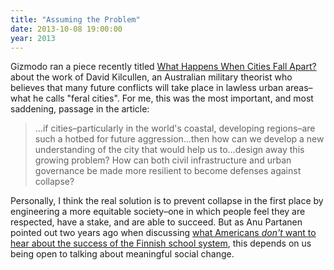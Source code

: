 ```yaml
---
title: "Assuming the Problem"
date: 2013-10-08 19:00:00
year: 2013
---
```

<p>
  Gizmodo ran a piece recently titled
  <a href="http://gizmodo.com/what-happens-when-cities-fall-apart-1440820493">What Happens When Cities Fall Apart?</a>
  about the work of David Kilcullen,
  an Australian military theorist who believes that many future conflicts will take place in lawless urban areas–what
  he calls "feral cities".
  For me,
  this was the most important, and most saddening, passage in the article:
</p>
<blockquote>
  …if cities–particularly in the world's coastal, developing regions–are such a hotbed for future aggression…then
  how can we develop a new understanding of the city that would help us to…design away this growing problem?
  How can both civil infrastructure and urban governance be made more resilient to become defenses against collapse?
</blockquote>
<p>
  Personally,
  I think the real solution is to prevent collapse in the first place
  by engineering a more equitable society–one in which
  people feel they are respected,
  have a stake,
  and are able to succeed.
  But as Anu Partanen pointed out two years ago when discussing
  <a href="http://www.theatlantic.com/national/archive/2011/12/what-americans-keep-ignoring-about-finlands-school-success/250564/">what Americans <em>don't</em> want to hear about the success of the Finnish school system</a>,
  this depends on us being open to talking about meaningful social change.
</p>
